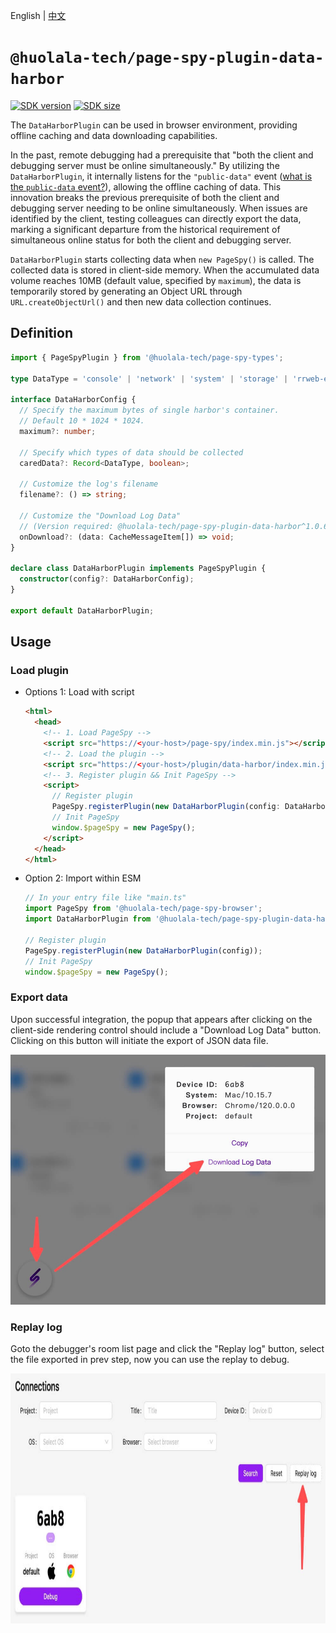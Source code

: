 [npm-image]: https://img.shields.io/npm/v/@huolala-tech/page-spy-plugin-data-harbor?logo=npm&label=version
[npm-url]: https://www.npmjs.com/package/@huolala-tech/page-spy-plugin-data-harbor
[minified-image]: https://img.shields.io/bundlephobia/min/@huolala-tech/page-spy-plugin-data-harbor
[minified-url]: https://unpkg.com/browse/@huolala-tech/page-spy-plugin-data-harbor/dist/iife/index.min.js

English | [中文](./README_ZH.md)

# `@huolala-tech/page-spy-plugin-data-harbor`

[![SDK version][npm-image]][npm-url]
[![SDK size][minified-image]][minified-url]

The `DataHarborPlugin` can be used in browser environment, providing offline caching and data downloading capabilities.

In the past, remote debugging had a prerequisite that "both the client and debugging server must be online simultaneously." By utilizing the `DataHarborPlugin`, it internally listens for the `"public-data"` event ([what is the `public-data` event?](../../docs/plugin.md#behavioral-conventions)), allowing the offline caching of data. This innovation breaks the previous prerequisite of both the client and debugging server needing to be online simultaneously. When issues are identified by the client, testing colleagues can directly export the data, marking a significant departure from the historical requirement of simultaneous online status for both the client and debugging server.

`DataHarborPlugin` starts collecting data when `new PageSpy()` is called. The collected data is stored in client-side memory. When the accumulated data volume reaches 10MB (default value, specified by `maximum`), the data is temporarily stored by generating an Object URL through `URL.createObjectUrl()` and then new data collection continues.

## Definition

```ts
import { PageSpyPlugin } from '@huolala-tech/page-spy-types';

type DataType = 'console' | 'network' | 'system' | 'storage' | 'rrweb-event';

interface DataHarborConfig {
  // Specify the maximum bytes of single harbor's container.
  // Default 10 * 1024 * 1024.
  maximum?: number;

  // Specify which types of data should be collected
  caredData?: Record<DataType, boolean>;

  // Customize the log's filename
  filename?: () => string;

  // Customize the "Download Log Data"
  // (Version required: @huolala-tech/page-spy-plugin-data-harbor^1.0.6)
  onDownload?: (data: CacheMessageItem[]) => void;
}

declare class DataHarborPlugin implements PageSpyPlugin {
  constructor(config?: DataHarborConfig);
}

export default DataHarborPlugin;
```

## Usage

### Load plugin

- Options 1: Load with script

  ```html
  <html>
    <head>
      <!-- 1. Load PageSpy -->
      <script src="https://<your-host>/page-spy/index.min.js"></script>
      <!-- 2. Load the plugin -->
      <script src="https://<your-host>/plugin/data-harbor/index.min.js"></script>
      <!-- 3. Register plugin && Init PageSpy -->
      <script>
        // Register plugin
        PageSpy.registerPlugin(new DataHarborPlugin(config: DataHarborConfig));
        // Init PageSpy
        window.$pageSpy = new PageSpy();
      </script>
    </head>
  </html>
  ```

- Option 2: Import within ESM

  ```ts
  // In your entry file like "main.ts"
  import PageSpy from '@huolala-tech/page-spy-browser';
  import DataHarborPlugin from '@huolala-tech/page-spy-plugin-data-harbor';

  // Register plugin
  PageSpy.registerPlugin(new DataHarborPlugin(config));
  // Init PageSpy
  window.$pageSpy = new PageSpy();
  ```

### Export data

Upon successful integration, the popup that appears after clicking on the client-side rendering control should include a "Download Log Data" button. Clicking on this button will initiate the export of JSON data file.

<img src="./screenshots/download.jpg" alt="Download" height="400" />

### Replay log

Goto the debugger's room list page and click the "Replay log" button, select the file exported in prev step, now you can use the replay to debug.

<img src="./screenshots/entry.jpg" alt="Entry" height="400" />
